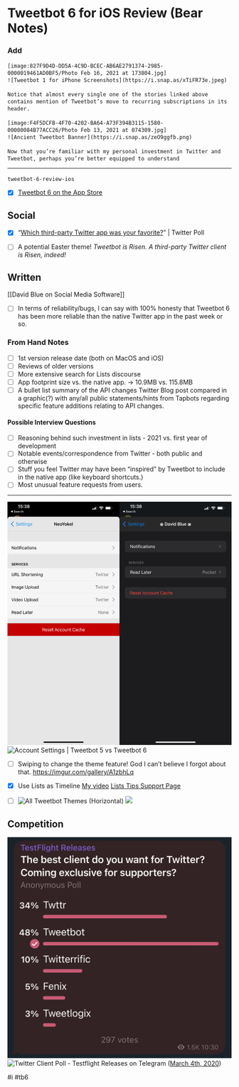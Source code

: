 # Tweetbot 6 for iOS Review (Bear Notes)
### Add
```
[image:827F9D4D-DD5A-4C9D-BCEC-AB6AE2791374-2985-0000019461AD0BF5/Photo Feb 16, 2021 at 173804.jpg]
![Tweetbot 1 for iPhone Screenshots](https://i.snap.as/xTiFR73e.jpeg)

Notice that almost every single one of the stories linked above contains mention of Tweetbot’s move to recurring subscriptions in its header. 

[image:F4F5DCFB-4F70-4202-BA64-A73F394B3115-1580-00000084B77ACC26/Photo Feb 13, 2021 at 074309.jpg]
![Ancient Tweetbot Banner](https://i.snap.as/zeO9ggfb.png)

Now that you’re familiar with my personal investment in Twitter and Tweetbot, perhaps you’re better equipped to understand 
```

- - - -
`tweetbot-6-review-ios`

- [x] [Tweetbot 6 on the App Store](https://apps.apple.com/us/app/tweetbot-6-for-twitter/id1527500834)
## Social
- [x] “[Which third-party Twitter app was your favorite?](https://twitter.com/NeoYokel/status/1064579914538602496)” | Twitter Poll

- [ ] A potential Easter theme!
*Tweetbot is Risen.*
*A third-party Twitter client is Risen, indeed!*

## Written
[[David Blue on Social Media Software]]
- [ ] In terms of reliability/bugs, I can say with 100% honesty that Tweetbot 6 has been more reliable than the native Twitter app in the past week or so.

### From Hand Notes
- [ ] 1st version release date (both on MacOS and iOS)
- [ ] Reviews of older versions
- [ ] More extensive search for Lists discourse
- [ ] App footprint size vs. the native app. -> 10.9MB vs. 115.8MB
- [ ] A bullet list summary of the API changes Twitter Blog post compared in a graphic(?) with any/all public statements/hints from Tapbots regarding specific feature additions relating to API changes.

#### Possible Interview Questions
- [ ] Reasoning behind such investment in lists - 2021 vs. first year of development
- [ ] Notable events/correspondence from Twitter - both public and otherwise
- [ ] Stuff you feel Twitter may have been “inspired” by Tweetbot to include in the native app (like keyboard shortcuts.)
- [ ] Most unusual feature requests from users. 
- - - -

![](Tweetbot%206%20for%20iOS%20Review%20(Bear%20Notes)/Photo%20Feb%209,%202021%20at%20154202.jpg)![Account Settings | Tweetbot 5 vs Tweetbot 6](https://i.snap.as/7aSwOoGn.png)

- [ ] Swiping to change the theme feature! God I can’t believe I forgot about that.
https://imgur.com/gallery/A1zbhLq

- [x] Use Lists as Timeline
[My video](https://youtu.be/IO-ZSD-vymc) 
[Lists Tips Support Page](https://tapbots.com/support/tweetbot6/tips/list.php)

- [ ] ![All Tweetbot Themes (Horizontal)](https://i.snap.as/FzUKdQPX.png)
![](Tweetbot%206%20for%20iOS%20Review%20(Bear%20Notes)/Photo%20Feb%2010,%202021%20at%20151052.jpg)

## Competition
![](Tweetbot%206%20for%20iOS%20Review%20(Bear%20Notes)/Photo%20Feb%2011,%202021%20at%20182421.jpg)
![Twitter Client Poll - Testflight Releases on Telegram](https://i.snap.as/RFFnqYLS.jpeg) ([March 4th, 2020](https://t.me/TFReleases/3049))


#i #tb6